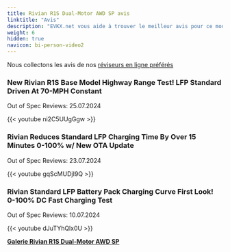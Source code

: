 ```yaml
---
title: Rivian R1S Dual-Motor AWD SP avis
linktitle: "Avis"
description: "EVKX.net vous aide à trouver le meilleur avis pour ce modèle."
weight: 6
hidden: true
navicon: bi-person-video2
---
```

Nous collectons les avis de nos [réviseurs en ligne préférés](../../../../../guides/evreviewers/)

<div class="container text-center shadow p-2 pe-4 mb-5 bg-body-tertiary rounded border">
<h3>New Rivian R1S Base Model Highway Range Test! LFP Standard Driven At 70-MPH Constant</h3>
<p>Out of Spec Reviews: 25.07.2024</p>

{{< youtube ni2C5UUgGgw >}}

</div>
<div class="container text-center shadow p-2 pe-4 mb-5 bg-body-tertiary rounded border">
<h3>Rivian Reduces Standard LFP Charging Time By Over 15 Minutes 0-100% w/ New OTA Update</h3>
<p>Out of Spec Reviews: 23.07.2024</p>

{{< youtube gqScMUDjI9Q >}}

</div>
<div class="container text-center shadow p-2 pe-4 mb-5 bg-body-tertiary rounded border">
<h3>Rivian Standard LFP Battery Pack Charging Curve First Look! 0-100% DC Fast Charging Test</h3>
<p>Out of Spec Reviews: 10.07.2024</p>

{{< youtube dJuTYhQlx0U >}}

</div>
<div class="mt-3 mb-3">
<a href="../gallery/" class="text-decoration-none text-black">
<strong><i class="bi-arrow-left"></i>Galerie  </strong>
</a>
<a href="../" class="text-decoration-none text-black float-end">
<strong>Rivian R1S Dual-Motor AWD SP <i class="bi-arrow-right"></i></strong>
</a>
</div>
